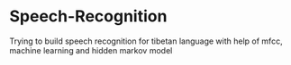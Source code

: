 # Speech-Recognition
Trying to build speech recognition for tibetan language with help of mfcc, machine learning and hidden markov model
